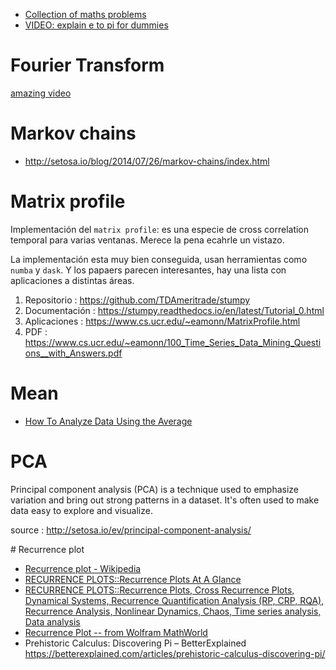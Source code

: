* [Collection of maths problems](https://github.com/norvig/pytudes)
* [VIDEO: explain e to pi for dummies](https://www.youtube.com/watch?v=-dhHrg-KbJ0)

# Fourier Transform

[amazing video](https://www.youtube.com/watch?v=spUNpyF58BY)

# Markov chains

* http://setosa.io/blog/2014/07/26/markov-chains/index.html

# Matrix profile

Implementación del `matrix profile`: es una especie de cross correlation temporal
para varias ventanas. Merece la pena ecahrle un vistazo.

La implementación esta muy bien conseguida, usan herramientas como `numba` y
`dask`. Y los papaers parecen interesantes, hay una lista con aplicaciones a
distintas áreas.

1. Repositorio : https://github.com/TDAmeritrade/stumpy
1. Documentación : https://stumpy.readthedocs.io/en/latest/Tutorial_0.html
1. Aplicaciones : https://www.cs.ucr.edu/~eamonn/MatrixProfile.html
1. PDF : https://www.cs.ucr.edu/~eamonn/100_Time_Series_Data_Mining_Questions__with_Answers.pdf


# Mean

* [How To Analyze Data Using the Average](https://betterexplained.com/articles/how-to-analyze-data-using-the-average/)

# PCA

Principal component analysis (PCA) is a technique used to emphasize variation
and bring out strong patterns in a dataset. It's often used to make data easy
to explore and visualize.

source : http://setosa.io/ev/principal-component-analysis/

# Recurrence plot

* [Recurrence plot - Wikipedia](https://en.wikipedia.org/wiki/Recurrence_plot)
* [RECURRENCE PLOTS::Recurrence Plots At A Glance](http://www.recurrence-plot.tk/glance.php)
* [RECURRENCE PLOTS::Recurrence Plots, Cross Recurrence Plots, Dynamical Systems, Recurrence Quantification Analysis (RP, CRP, RQA), Recurrence Analysis, Nonlinear Dynamics, Chaos, Time series analysis, Data analysis](http://www.recurrence-plot.tk/)
* [Recurrence Plot -- from Wolfram MathWorld](http://mathworld.wolfram.com/RecurrencePlot.html)
* Prehistoric Calculus: Discovering Pi – BetterExplained https://betterexplained.com/articles/prehistoric-calculus-discovering-pi/
